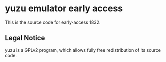 yuzu emulator early access
=============

This is the source code for early-access 1832.

## Legal Notice

yuzu is a GPLv2 program, which allows fully free redistribution of its source code.